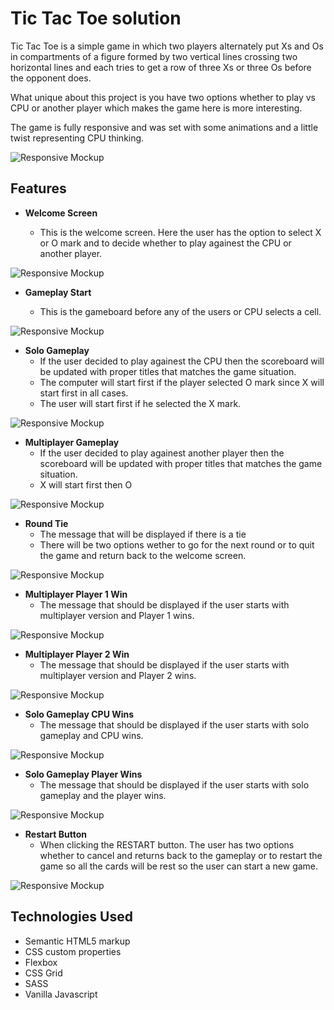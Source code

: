 # Tic Tac Toe solution

Tic Tac Toe is a simple game in which two players alternately put Xs and Os in compartments of a figure formed by two vertical lines crossing two horizontal lines and each tries to get a row of three Xs or three Os before the opponent does.

What unique about this project is you have two options whether to play vs CPU or another player which makes the game here is more interesting.

The game is fully responsive and was set with some animations and a little twist representing CPU thinking.

![Responsive Mockup](./designs/main-screenshot.png)

## Features

- **Welcome Screen**

  - This is the welcome screen. Here the user has the option to select X or O mark and to decide whether to play againest the CPU or another player.

![Responsive Mockup](./designs/desktop-new-game-menu.png)

- **Gameplay Start**

  - This is the gameboard before any of the users or CPU selects a cell.

![Responsive Mockup](./designs/desktop-game-start.png)

- **Solo Gameplay**
  - If the user decided to play againest the CPU then the scoreboard will be updated with proper titles that matches the game situation.
  - The computer will start first if the player selected O mark since X will start first in all cases.
  - The user will start first if he selected the X mark.

![Responsive Mockup](./designs/desktop-game-multiplayer.png)

- **Multiplayer Gameplay**
  - If the user decided to play againest another player then the scoreboard will be updated with proper titles that matches the game situation.
  - X will start first then O

![Responsive Mockup](./designs/desktop-game-solo.png)

- **Round Tie**
  - The message that will be displayed if there is a tie
  - There will be two options wether to go for the next round or to quit the game and return back to the welcome screen.

![Responsive Mockup](./designs/desktop-round-tied.png)

- **Multiplayer Player 1 Win**
  - The message that should be displayed if the user starts with multiplayer version and Player 1 wins.

![Responsive Mockup](./designs/desktop-game-multiplayer-player1-win.png)

- **Multiplayer Player 2 Win**
  - The message that should be displayed if the user starts with multiplayer version and Player 2 wins.

![Responsive Mockup](./designs/desktop-game-multiplayer-player2-win.png)

- **Solo Gameplay CPU Wins**
  - The message that should be displayed if the user starts with solo gameplay and CPU wins.

![Responsive Mockup](./designs/desktop-game-solo-player-loss.png)

- **Solo Gameplay Player Wins**
  - The message that should be displayed if the user starts with solo gameplay and the player wins.

![Responsive Mockup](./designs/desktop-game-solo-player-win.png)

- **Restart Button**
  - When clicking the RESTART button. The user has two options whether to cancel and returns back to the gameplay or to restart the game so all the cards will be rest so the user can start a new game.

![Responsive Mockup](./designs/desktop-restart-game.png)

## Technologies Used

- Semantic HTML5 markup
- CSS custom properties
- Flexbox
- CSS Grid
- SASS
- Vanilla Javascript
